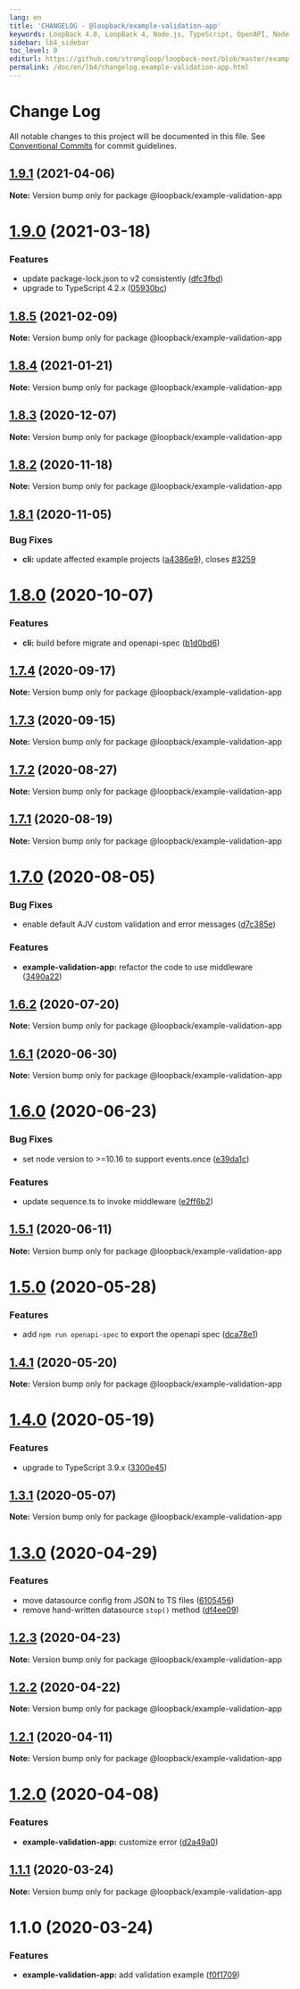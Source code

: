 ```yaml
---
lang: en
title: 'CHANGELOG - @loopback/example-validation-app'
keywords: LoopBack 4.0, LoopBack 4, Node.js, TypeScript, OpenAPI, Node.js, TypeScript, OpenAPI, CHANGELOG
sidebar: lb4_sidebar
toc_level: 0
editurl: https://github.com/strongloop/loopback-next/blob/master/examples/validation-app/CHANGELOG.md
permalink: /doc/en/lb4/changelog.example-validation-app.html
---
```


# Change Log

All notable changes to this project will be documented in this file.
See [Conventional Commits](https://conventionalcommits.org) for commit guidelines.

## [1.9.1](https://github.com/strongloop/loopback-next/compare/@loopback/example-validation-app@1.9.0...@loopback/example-validation-app@1.9.1) (2021-04-06)

**Note:** Version bump only for package @loopback/example-validation-app





# [1.9.0](https://github.com/strongloop/loopback-next/compare/@loopback/example-validation-app@1.8.5...@loopback/example-validation-app@1.9.0) (2021-03-18)


### Features

* update package-lock.json to v2 consistently ([dfc3fbd](https://github.com/strongloop/loopback-next/commit/dfc3fbdae0c9ca9f34c64154a471bef22d5ac6b7))
* upgrade to TypeScript 4.2.x ([05930bc](https://github.com/strongloop/loopback-next/commit/05930bc0cece3909dd66f75ad91eeaa2d365a480))





## [1.8.5](https://github.com/strongloop/loopback-next/compare/@loopback/example-validation-app@1.8.4...@loopback/example-validation-app@1.8.5) (2021-02-09)

**Note:** Version bump only for package @loopback/example-validation-app





## [1.8.4](https://github.com/strongloop/loopback-next/compare/@loopback/example-validation-app@1.8.3...@loopback/example-validation-app@1.8.4) (2021-01-21)

**Note:** Version bump only for package @loopback/example-validation-app





## [1.8.3](https://github.com/strongloop/loopback-next/compare/@loopback/example-validation-app@1.8.2...@loopback/example-validation-app@1.8.3) (2020-12-07)

**Note:** Version bump only for package @loopback/example-validation-app





## [1.8.2](https://github.com/strongloop/loopback-next/compare/@loopback/example-validation-app@1.8.1...@loopback/example-validation-app@1.8.2) (2020-11-18)

**Note:** Version bump only for package @loopback/example-validation-app





## [1.8.1](https://github.com/strongloop/loopback-next/compare/@loopback/example-validation-app@1.8.0...@loopback/example-validation-app@1.8.1) (2020-11-05)


### Bug Fixes

* **cli:** update affected example projects ([a4386e9](https://github.com/strongloop/loopback-next/commit/a4386e921713739417de5d4795950209d2f14e22)), closes [#3259](https://github.com/strongloop/loopback-next/issues/3259)





# [1.8.0](https://github.com/strongloop/loopback-next/compare/@loopback/example-validation-app@1.7.4...@loopback/example-validation-app@1.8.0) (2020-10-07)


### Features

* **cli:** build before migrate and openapi-spec ([b1d0bd6](https://github.com/strongloop/loopback-next/commit/b1d0bd69319f71712d2dd257e3dea734218b3cbb))





## [1.7.4](https://github.com/strongloop/loopback-next/compare/@loopback/example-validation-app@1.7.3...@loopback/example-validation-app@1.7.4) (2020-09-17)

**Note:** Version bump only for package @loopback/example-validation-app





## [1.7.3](https://github.com/strongloop/loopback-next/compare/@loopback/example-validation-app@1.7.2...@loopback/example-validation-app@1.7.3) (2020-09-15)

**Note:** Version bump only for package @loopback/example-validation-app





## [1.7.2](https://github.com/strongloop/loopback-next/compare/@loopback/example-validation-app@1.7.1...@loopback/example-validation-app@1.7.2) (2020-08-27)

**Note:** Version bump only for package @loopback/example-validation-app





## [1.7.1](https://github.com/strongloop/loopback-next/compare/@loopback/example-validation-app@1.7.0...@loopback/example-validation-app@1.7.1) (2020-08-19)

**Note:** Version bump only for package @loopback/example-validation-app





# [1.7.0](https://github.com/strongloop/loopback-next/compare/@loopback/example-validation-app@1.6.2...@loopback/example-validation-app@1.7.0) (2020-08-05)


### Bug Fixes

* enable default AJV custom validation and error messages ([d7c385e](https://github.com/strongloop/loopback-next/commit/d7c385ee24f14e187655a68e2a08cff68c5142a9))


### Features

* **example-validation-app:** refactor the code to use middleware ([3490a22](https://github.com/strongloop/loopback-next/commit/3490a225ff8caf7a76ef6c744637515ca67b921a))





## [1.6.2](https://github.com/strongloop/loopback-next/compare/@loopback/example-validation-app@1.6.1...@loopback/example-validation-app@1.6.2) (2020-07-20)

**Note:** Version bump only for package @loopback/example-validation-app





## [1.6.1](https://github.com/strongloop/loopback-next/compare/@loopback/example-validation-app@1.6.0...@loopback/example-validation-app@1.6.1) (2020-06-30)

**Note:** Version bump only for package @loopback/example-validation-app





# [1.6.0](https://github.com/strongloop/loopback-next/compare/@loopback/example-validation-app@1.5.1...@loopback/example-validation-app@1.6.0) (2020-06-23)


### Bug Fixes

* set node version to >=10.16 to support events.once ([e39da1c](https://github.com/strongloop/loopback-next/commit/e39da1ca47728eafaf83c10ce35b09b03b6a4edc))


### Features

* update sequence.ts to invoke middleware ([e2ff6b2](https://github.com/strongloop/loopback-next/commit/e2ff6b22367e919926d0f41f6d939d988c654c00))





## [1.5.1](https://github.com/strongloop/loopback-next/compare/@loopback/example-validation-app@1.5.0...@loopback/example-validation-app@1.5.1) (2020-06-11)

**Note:** Version bump only for package @loopback/example-validation-app





# [1.5.0](https://github.com/strongloop/loopback-next/compare/@loopback/example-validation-app@1.4.1...@loopback/example-validation-app@1.5.0) (2020-05-28)


### Features

* add `npm run openapi-spec` to export the openapi spec ([dca78e1](https://github.com/strongloop/loopback-next/commit/dca78e1ba3241ed2a0e7067e00cc1afd001f0335))





## [1.4.1](https://github.com/strongloop/loopback-next/compare/@loopback/example-validation-app@1.4.0...@loopback/example-validation-app@1.4.1) (2020-05-20)

**Note:** Version bump only for package @loopback/example-validation-app





# [1.4.0](https://github.com/strongloop/loopback-next/compare/@loopback/example-validation-app@1.3.1...@loopback/example-validation-app@1.4.0) (2020-05-19)


### Features

* upgrade to TypeScript 3.9.x ([3300e45](https://github.com/strongloop/loopback-next/commit/3300e4569ab8410bb1285f7a54d326e9d976476d))





## [1.3.1](https://github.com/strongloop/loopback-next/compare/@loopback/example-validation-app@1.3.0...@loopback/example-validation-app@1.3.1) (2020-05-07)

**Note:** Version bump only for package @loopback/example-validation-app





# [1.3.0](https://github.com/strongloop/loopback-next/compare/@loopback/example-validation-app@1.2.3...@loopback/example-validation-app@1.3.0) (2020-04-29)


### Features

* move datasource config from JSON to TS files ([6105456](https://github.com/strongloop/loopback-next/commit/6105456deb6d7acadc3e46867558311dce2d005c))
* remove hand-written datasource `stop()` method ([df4ee09](https://github.com/strongloop/loopback-next/commit/df4ee09482fa67522629c381a0de595ce12d9a1b))





## [1.2.3](https://github.com/strongloop/loopback-next/compare/@loopback/example-validation-app@1.2.2...@loopback/example-validation-app@1.2.3) (2020-04-23)

**Note:** Version bump only for package @loopback/example-validation-app





## [1.2.2](https://github.com/strongloop/loopback-next/compare/@loopback/example-validation-app@1.2.1...@loopback/example-validation-app@1.2.2) (2020-04-22)

**Note:** Version bump only for package @loopback/example-validation-app





## [1.2.1](https://github.com/strongloop/loopback-next/compare/@loopback/example-validation-app@1.2.0...@loopback/example-validation-app@1.2.1) (2020-04-11)

**Note:** Version bump only for package @loopback/example-validation-app





# [1.2.0](https://github.com/strongloop/loopback-next/compare/@loopback/example-validation-app@1.1.1...@loopback/example-validation-app@1.2.0) (2020-04-08)


### Features

* **example-validation-app:** customize error ([d2a49a0](https://github.com/strongloop/loopback-next/commit/d2a49a0bfcec8f1e90fc3bba620f5439d053f38b))





## [1.1.1](https://github.com/strongloop/loopback-next/compare/@loopback/example-validation-app@1.1.0...@loopback/example-validation-app@1.1.1) (2020-03-24)

**Note:** Version bump only for package @loopback/example-validation-app





# 1.1.0 (2020-03-24)


### Features

* **example-validation-app:** add validation example ([f0f1709](https://github.com/strongloop/loopback-next/commit/f0f170961eb3d28cbc0b8d856944048775953f97))

